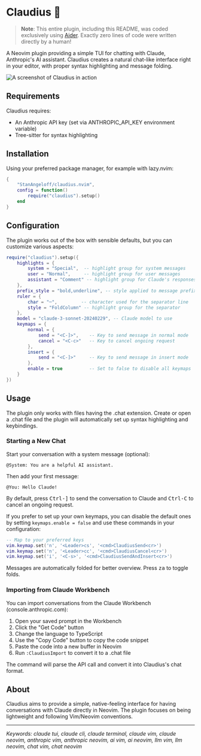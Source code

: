 # Claudius 🤖

> **Note**: This entire plugin, including this README, was coded exclusively using [Aider](https://aider.chat). Exactly zero lines of code were written directly by a human!

A Neovim plugin providing a simple TUI for chatting with Claude, Anthropic's AI assistant. Claudius creates a natural chat-like interface right in your editor, with proper syntax highlighting and message folding.

<img src="assets/screenzy-1739995758256.png" alt="A screenshot of Claudius in action" />

## Requirements

Claudius requires:
- An Anthropic API key (set via ANTHROPIC_API_KEY environment variable)
- Tree-sitter for syntax highlighting

## Installation

Using your preferred package manager, for example with lazy.nvim:

```lua
{
    "StanAngeloff/claudius.nvim",
    config = function()
        require("claudius").setup()
    end
}
```

## Configuration

The plugin works out of the box with sensible defaults, but you can customize various aspects:

```lua
require("claudius").setup({
    highlights = {
        system = "Special",  -- highlight group for system messages
        user = "Normal",     -- highlight group for user messages
        assistant = "Comment" -- highlight group for Claude's responses
    },
    prefix_style = "bold,underline", -- style applied to message prefixes
    ruler = {
        char = "─",         -- character used for the separator line
        style = "FoldColumn" -- highlight group for the separator
    },
    model = "claude-3-sonnet-20240229", -- Claude model to use
    keymaps = {
        normal = {
            send = "<C-]>",    -- Key to send message in normal mode
            cancel = "<C-c>"   -- Key to cancel ongoing request
        },
        insert = {
            send = "<C-]>"     -- Key to send message in insert mode
        },
        enable = true          -- Set to false to disable all keymaps
    }
})
```

## Usage

The plugin only works with files having the .chat extension. Create or open a .chat file and the plugin will automatically set up syntax highlighting and keybindings.

### Starting a New Chat

Start your conversation with a system message (optional):
```
@System: You are a helpful AI assistant.
```

Then add your first message:
```
@You: Hello Claude!
```

By default, press <kbd>Ctrl-]</kbd> to send the conversation to Claude and <kbd>Ctrl-C</kbd> to cancel an ongoing request.

If you prefer to set up your own keymaps, you can disable the default ones by setting `keymaps.enable = false` and use these commands in your configuration:

```lua
-- Map to your preferred keys
vim.keymap.set('n', '<Leader>cs', '<cmd>ClaudiusSend<cr>')
vim.keymap.set('n', '<Leader>cc', '<cmd>ClaudiusCancel<cr>')
vim.keymap.set('i', '<C-s>', '<cmd>ClaudiusSendAndInsert<cr>')
```

Messages are automatically folded for better overview. Press <kbd>za</kbd> to toggle folds.

### Importing from Claude Workbench

You can import conversations from the Claude Workbench (console.anthropic.com):

1. Open your saved prompt in the Workbench
2. Click the "Get Code" button
3. Change the language to TypeScript
4. Use the "Copy Code" button to copy the code snippet
5. Paste the code into a new buffer in Neovim
6. Run `:ClaudiusImport` to convert it to a .chat file

The command will parse the API call and convert it into Claudius's chat format.

## About

Claudius aims to provide a simple, native-feeling interface for having conversations with Claude directly in Neovim. The plugin focuses on being lightweight and following Vim/Neovim conventions.

---

_Keywords: claude tui, claude cli, claude terminal, claude vim, claude neovim, anthropic vim, anthropic neovim, ai vim, ai neovim, llm vim, llm neovim, chat vim, chat neovim_
